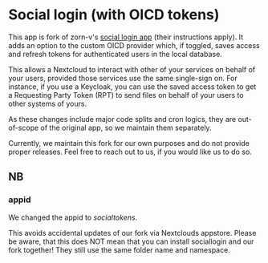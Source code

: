 # Social login (with OICD tokens)

This app is fork of zorn-v's [social login app](https://github.com/zorn-v/nextcloud-social-login) (their instructions apply). It adds an option to the custom OICD provider which, if toggled, saves access and refresh tokens for authenticated users in the local database.

This allows a Nextcloud to interact with other of your services on behalf of your users, provided those services use the same single-sign on. For instance, if you use a Keycloak, you can use the saved access token to get a Requesting Party Token (RPT) to send files on behalf of your users to other systems of yours.

As these changes include major code splits and cron logics, they are out-of-scope of the original app, so we maintain them separately.

Currently, we maintain this fork for our own purposes and do not provide proper releases. Feel free to reach out to us, if you would like us to do so.

## NB
### appid
We changed the appid to *socialtokens*. 

This avoids accidental updates of our fork via Nextclouds appstore. Please be aware, that this does NOT mean that you can install sociallogin and our fork together! They still use the same folder name and namespace.
